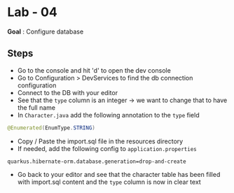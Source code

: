 # Lab - 04

**Goal** : Configure database

## Steps

- Go to the console and hit 'd' to open the dev console
- Go to Configuration > DevServices to find the db connection configuration
- Connect to the DB with your editor
- See that the ```type``` column is an integer -> we want to change that to have the full name
- In ```Character.java``` add the following annotation to the ```type``` field
```java
@Enumerated(EnumType.STRING)
```
- Copy / Paste the import.sql file in the resources directory
- If needed, add the following config to ```application.properties```
```text
quarkus.hibernate-orm.database.generation=drop-and-create
```
- Go back to your editor and see that the character table has been filled with import.sql content and the ```type``` column is now in clear text
